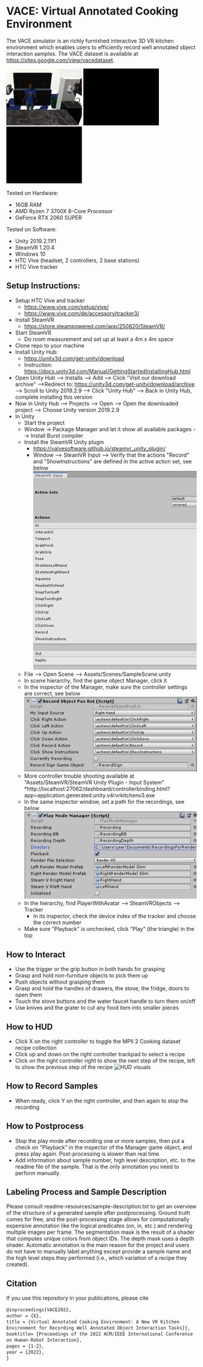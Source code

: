 # VACE: Virtual Annotated Cooking Environment

The VACE simulator is an richly furnished interactive 3D VR kitchen environment which enables users to efficiently record well annotated object interaction samples. The VACE dataset is available at https://sites.google.com/view/vacedataset.

 <p float="left">
   <img src="readme-resources/cuc-color.gif" width="200" />
   <img src="readme-resources/cucumber-depth.gif" width="200" /> 
   <img src="readme-resources/cucumber-seg.gif" width="200" />
 </p>

Tested on Hardware:
* 16GB RAM
* AMD Ryzen 7 3700X 8-Core Processor
* GeForce RTX 2060 SUPER

Tested on Software:
* Unity 2019.2.11f1
* SteamVR 1.20.4
* Windows 10
* HTC Vive (headset, 2 controllers, 2 base stations)
* HTC Vive tracker

## Setup Instructions:
* Setup HTC Vive and tracker
  * https://www.vive.com/setup/vive/
  * https://www.vive.com/de/accessory/tracker3/
* Install SteamVR
  * https://store.steampowered.com/app/250820/SteamVR/
* Start SteamVR
  * Do room measurement and set up at least a 4m x 4m space
* Clone repo to your machine
* Install Unity Hub: 
  * https://unity3d.com/get-unity/download
  * Instruction: https://docs.unity3d.com/Manual/GettingStartedInstallingHub.html
* Open Unity Hub --> Installs --> Add --> Click "Visit our download archive" -->Redirect to: https://unity3d.com/get-unity/download/archive --> Scroll to Unity 2019.2.9 --> Click "Unity Hub" --> Back in Unity Hub, complete installing this version
* Now in Unity Hub --> Projects --> Open --> Open the downloaded project --> Choose Unity version 2019.2.9
* In Unity
  * Start the project
  * Window -> Package Manager and let it show all available packages --> Install Burst compiler
  * Install the SteamVR Unity plugin
    * https://valvesoftware.github.io/steamvr_unity_plugin/
    * Window --> SteamVR Input --> Verify that the actions "Record" and "ShowInstructions" are defined in the active action set, see below
![Action set settings](readme-resources/steamvrinput-settings.PNG)
  * File --> Open Scene --> Assets/Scenes/SampleScene.unity
  * In scene hierarchy, find the game object Manager, click it
  * In the inspector of the Manager, make sure the controller settings are correct, see below
![Controller settings](readme-resources/input-settings.PNG)
  * More controller trouble shooting available at "Assets/SteamVR/SteamVR Unity Plugin - Input System"
    *http://localhost:27062/dashboard/controllerbinding.html?app=application.generated.unity.v4rvrkitchenv3.exe
  * In the same inspector window, set a path for the recordings, see below
![Recording settings](readme-resources/manager-settings.PNG)
  * In the hierarchy, find PlayerWithAvatar --> SteamVRObjects --> Tracker
    * In its inspector, check the device index of the tracker and choose the correct number
  * Make sure "Playback" is unchecked, click "Play" (the triangle) in the top

## How to Interact
* Use the trigger or the grip button in both hands for grasping
* Grasp and hold non-furniture objects to pick them up
* Push objects without grasping them
* Grasp and hold the handles of drawers, the stove, the fridge, doors to open them
* Touch the stove buttons and the water faucet handle to turn them on/off
* Use knives and the grater to cut any food item into smaller pieces

## How to HUD
* Click X on the right controller to toggle the MPII 2 Cooking dataset recipe collection
* Click up and down on the right controller trackpad to select a recipe
* Click on the right controller right to show the next step of the recipe, left to show the previous step of the recipe
![HUD visuals](readme-resources/hud.gif)

## How to Record Samples
* When ready, click Y on the right controller, and then again to stop the recording

## How to Postprocess
* Stop the play mode after recording one or more samples, then put a check on "Playback" in the inspector of the Manager game object, and press play again. Post-processing is slower than real time.
* Add information about sample number, high level description, etc. to the readme file of the sample. That is the only annotation you need to perform manually. 

## Labeling Process and Sample Description
Please consult readme-resources/sample-description.txt to get an overview of the structure of a generated sample after postprocessing. Ground truth comes for free, and the post-processing stage allows for computationally expensive annotation like the logical predicates (on, in, etc.) and rendering multiple images per frame. The segmentation mask is the result of a shader that computes unique colors from object IDs. The depth mask uses a depth shader.
Automatic annotation is the main reason for the project and users do not have to manually label anything except provide a sample name and the high level steps they performed (i.e., which variation of a recipe they created).

## Citation
If you use this repository in your publications, please cite

```
@inproceedings{VACE2022,
author = {X},
title = {Virtual Annotated Cooking Environment: A New VR Kitchen Environment for Recording Well Annotated Object Interaction Tasks}},
booktitle= {Proceedings of the 2022 ACM/IEEE International Conference on Human-Robot Interaction},
pages = {1-2},
year = {2022},
}
```